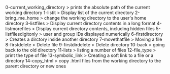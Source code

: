 0-current_working_directory > prints the absolute path of the current working directory
1-listit > Display list of the current directory
2-bring_me_home > change the working directory to the user's home directory
3-listfiles > Display current directory contents in a long format
4-listmorefiles > Display current directory contents, including hidden files
5-listfilesdigitonly > user and group IDs displayed numerically
6-firstdirectory > Creates a dirctory inside another directory
7-movethatfile > Moving a file
8-firstdelete > Delete file
9-firstdirdelete > Delete directory
10-back > going back to the old directory
11-lists > listing a number of files
12-file_type > print the type of file
13-symbolic_link > Creating a soft link to a file or a directory
14-copy_html > copy .html files from the working directory to the parent directory or new ones
